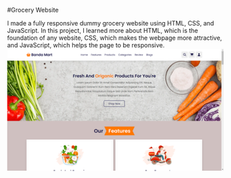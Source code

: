 #Grocery Website

I made a fully responsive dummy grocery website using HTML, CSS, and JavaScript. 
In this project, I learned more about HTML, which is the foundation of any website, CSS, which makes the webpage more attractive, and JavaScript, which helps the page to be responsive.
![alt](https://github.com/AnukalpParihar/Banda-Mart/blob/main/Screenshot%20(17).png)
